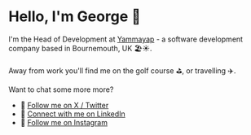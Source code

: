 # Hello, I'm George 👋

I'm the Head of Development at [Yammayap](https://www.yammayap.com) - a software development company based in Bournemouth, UK 🏖☀️.

Away from work you'll find me on the golf course ⛳️, or travelling ✈️.

Want to chat some more more?

* 💬 [Follow me on X / Twitter](https://www.twitter.com/gbuckingham89)
* 💼 [Connect with me on LinkedIn](https://www.linkedin.com/in/georgebuckingham/)
* 📸 [Follow me on Instagram](https://www.instagram.com/gbuckingham89)
